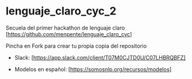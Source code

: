 # lenguaje_claro_cyc_2

Secuela del primer hackathon de lenguaje claro [https://github.com/menpente/lenguaje_claro_cyc]

Pincha en Fork para crear tu propia copia del repositorio

* Slack: [https://app.slack.com/client/T07M0CJTD0U/C07LHBRQBFZ]

* Modelos en español: [https://somosnlp.org/recursos/modelos]
